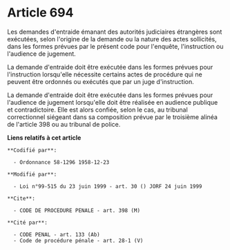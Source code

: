 # Article 694

Les demandes d'entraide émanant des autorités judiciaires étrangères sont exécutées, selon l'origine de la demande ou la
nature des actes sollicités, dans les formes prévues par le présent code pour l'enquête, l'instruction ou l'audience de
jugement.

La demande d'entraide doit être exécutée dans les formes prévues pour l'instruction lorsqu'elle nécessite certains actes de
procédure qui ne peuvent être ordonnés ou exécutés que par un juge d'instruction.

La demande d'entraide doit être exécutée dans les formes prévues pour l'audience de jugement lorsqu'elle doit être réalisée
en audience publique et contradictoire. Elle est alors confiée, selon le cas, au tribunal correctionnel siégeant dans sa
composition prévue par le troisième alinéa de l'article 398 ou au tribunal de police.

**Liens relatifs à cet article**

	**Codifié par**:

	  - Ordonnance 58-1296 1958-12-23

	**Modifié par**:

	  - Loi n°99-515 du 23 juin 1999 - art. 30 () JORF 24 juin 1999

	**Cite**:

	  - CODE DE PROCEDURE PENALE - art. 398 (M)

	**Cité par**:

	  - CODE PENAL - art. 133 (Ab)
	  - Code de procédure pénale - art. 28-1 (V)

